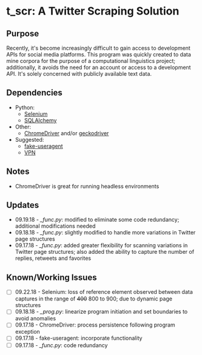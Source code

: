 # t_scr: A Twitter Scraping Solution

## Purpose
Recently, it's become increasingly difficult to gain access to development APIs for social media platforms.  This program was quickly created to data mine corpora for the purpose of a computational linguistics project; additionally, it avoids the need for an account or access to a development API.  It's solely concerned with publicly available text data.

## Dependencies
* Python:
  * [Selenium](https://selenium-python.readthedocs.io)
  * [SQLAlchemy](http://www.sqlalchemy.org)
* Other:
  * [ChromeDriver](https://sites.google.com/a/chromium.org/chromedriver/) and/or [geckodriver](https://github.com/mozilla/geckodriver/releases)
* Suggested:
  * [fake-useragent](https://github.com/hellysmile/fake-useragent)
  * [VPN](https://www.cnet.com/best-vpn-services-directory/)

## Notes
* ChromeDriver is great for running headless environments

## Updates
* 09.19.18 - *\_func.py*: modified to eliminate some code redundancy; additional modifications needed
* 09.18.18 - *\_func.py*: slightly modified to handle more variations in Twitter page structures
* 09.17.18 - *\_func.py*: added greater flexibility for scanning variations in Twitter page structures; also added the ability to capture the number of replies, retweets and favorites

## Known/Working Issues
* [ ] 09.22.18 - Selenium: loss of reference element observed between data captures in the range of ~~400~~ 800 to 900; due to dynamic page structures
* [ ] 09.18.18 - *\_prog.py*: linearize program initiation and set boundaries to avoid anomalies
* [ ] 09.17.18 - ChromeDriver: process persistence following program exception
* [ ] 09.17.18 - fake-useragent: incorporate functionality
* [ ] 09.17.18 - *\_func.py*: code redundancy

